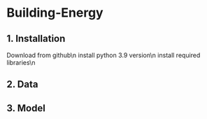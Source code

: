 # Building-Energy

## 1. Installation
Download from github\n
install python 3.9 version\n
install required libraries\n

## 2. Data
## 3. Model
